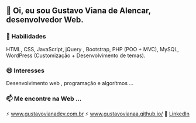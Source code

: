 ##  👋 Oi, eu sou Gustavo Viana de Alencar, desenvolvedor Web.

<!--
**gustavovianaA/gustavovianaA** is a ✨ _special_ ✨ repository because its `README.md` (this file) appears on your GitHub profile.

- 🔭 I’m currently working on ...
- 🌱 I’m currently learning ...
- 👯 I’m looking to collaborate on ...
- 🤔 I’m looking for help with ...
- 💬 Ask me about ...
- 📫 How to reach me: ...
- 😄 Pronouns: ...
- ⚡ Fun fact: ...
-->

### 🌱 Habilidades
HTML, CSS, JavaScript, jQuery , Bootstrap, PHP (POO + MVC), MySQL, WordPress (Customização + Desenvolvimento de temas).
### 😄 Interesses
Desenvolvimento web , programação e algorítmos ...<br>
### 📫 Me encontre na Web ...
⚡ <a target="_blank" href="https://gustavovianadev.com.br">www.gustavovianadev.com.br</a>
⚡ <a target="_blank" href="https://gustavovianaa.github.io/">www.gustavovianaa.github.io/</a>
💬 <a target="_blank" href="https://www.linkedin.com/in/gustavo-viana-5ab0b715b/">LinkedIn</a>

